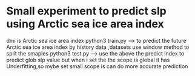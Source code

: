 #  Small experiment to predict slp using Arctic sea ice area index
  
  dmi is Arctic sea ice area index 
  python3 train.py --> to predict the future Arctic sea ice area index by history data ,datasets use window method to split the smaples
  python3 test.py  -->  use the above the predict index to predict glob slp value but when i set the the scope is global it has      Underfitting,so mybe set small scope is can do  more accurate prediction
